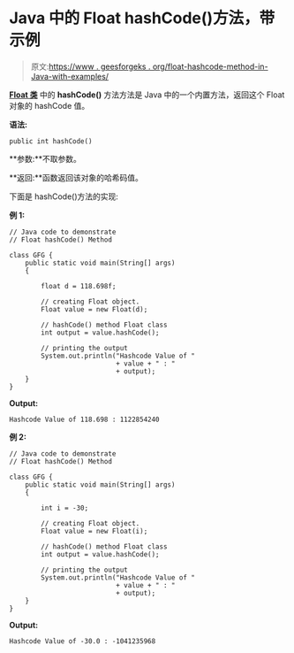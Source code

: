# Java 中的 Float hashCode()方法，带示例

> 原文:[https://www . geesforgeks . org/float-hashcode-method-in-Java-with-examples/](https://www.geeksforgeeks.org/float-hashcode-method-in-java-with-examples/)

**[Float 类](https://www.geeksforgeeks.org/java-lang-float-class-in-java/)** 中的 **hashCode()** 方法方法是 Java 中的一个内置方法，返回这个 Float 对象的 hashCode 值。

**语法:**

```
public int hashCode()
```

**参数:**不取参数。

**返回:**函数返回该对象的哈希码值。

下面是 hashCode()方法的实现:

**例 1:**

```
// Java code to demonstrate
// Float hashCode() Method

class GFG {
    public static void main(String[] args)
    {

        float d = 118.698f;

        // creating Float object.
        Float value = new Float(d);

        // hashCode() method Float class
        int output = value.hashCode();

        // printing the output
        System.out.println("Hashcode Value of "
                           + value + " : "
                           + output);
    }
}
```

**Output:**

```
Hashcode Value of 118.698 : 1122854240

```

**例 2:**

```
// Java code to demonstrate
// Float hashCode() Method

class GFG {
    public static void main(String[] args)
    {

        int i = -30;

        // creating Float object.
        Float value = new Float(i);

        // hashCode() method Float class
        int output = value.hashCode();

        // printing the output
        System.out.println("Hashcode Value of "
                           + value + " : "
                           + output);
    }
}
```

**Output:**

```
Hashcode Value of -30.0 : -1041235968

```